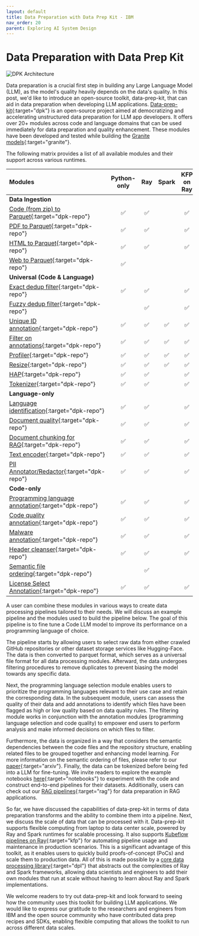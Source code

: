 ```yaml
---
layout: default
title: Data Preparation with Data Prep Kit - IBM
nav_order: 20
parent: Exploring AI System Design
---
```


# Data Preparation with Data Prep Kit

![DPK Architecture](../Data-prep-kit-diagram.png)

Data preparation is a crucial first step in building any Large Language Model (LLM), as the model's quality heavily depends on the data's quality. In this post, we'd like to introduce an open-source toolkit, data-prep-kit, that can aid in data preparation when developing LLM applications. [Data-prep-kit](https://github.com/IBM/data-prep-kit){:target="dpk"} is an open-source project aimed at democratizing and accelerating unstructured data preparation for LLM app developers. It offers over 20+ modules across code and language domains that can be used immediately for data preparation and quality enhancement. These modules have been developed and tested while building the [Granite models](https://huggingface.co/collections/ibm-granite/granite-code-models-6624c5cec322e4c148c8b330){:target="granite"}.

The following matrix provides a list of all available modules and their support across various runtimes.

| Modules                                                                              |    Python-only     |        Ray         |       Spark        |     KFP on Ray     |
|:-------------------------------------------------------------------------------------|:------------------:|:------------------:|:------------------:|:------------------:|
| **Data Ingestion**                                                                   |                    |                    |                    |                    |
| [Code (from zip) to Parquet](https://github.com/IBM/data-prep-kit/blob/dev/transforms/code/code2parquet/python/README.md){:target="dpk-repo"}          | :white_check_mark: | :white_check_mark: |                    | :white_check_mark: |
| [PDF to Parquet](https://github.com/IBM/data-prep-kit/blob/dev/transforms/language/pdf2parquet/python/README.md){:target="dpk-repo"}                   | :white_check_mark: | :white_check_mark: |                    | :white_check_mark: |
| [HTML to Parquet](https://github.com/IBM/data-prep-kit/blob/dev/transforms/language/html2parquet/python/README.md){:target="dpk-repo"}                 | :white_check_mark: | :white_check_mark: |                    | :white_check_mark: |
| [Web to Parquet](https://github.com/IBM/data-prep-kit/blob/dev/transforms/universal/web2parquet/README.md){:target="dpk-repo"}                         | :white_check_mark: |                    |                    |                    |
| **Universal (Code & Language)**                                                      |                    |                    |                    |                    |
| [Exact dedup filter](https://github.com/IBM/data-prep-kit/blob/dev/transforms/universal/ededup/ray/README.md){:target="dpk-repo"}                      | :white_check_mark: | :white_check_mark: |                    | :white_check_mark: |
| [Fuzzy dedup filter](https://github.com/IBM/data-prep-kit/blob/dev/transforms/universal/fdedup/ray/README.md){:target="dpk-repo"}                      |                    | :white_check_mark: |                    | :white_check_mark: |
| [Unique ID annotation](https://github.com/IBM/data-prep-kit/blob/dev/transforms/universal/doc_id/ray/README.md){:target="dpk-repo"}                    | :white_check_mark: | :white_check_mark: | :white_check_mark: | :white_check_mark: |
| [Filter on annotations](https://github.com/IBM/data-prep-kit/blob/dev/transforms/universal/filter/python/README.md){:target="dpk-repo"}                | :white_check_mark: | :white_check_mark: | :white_check_mark: | :white_check_mark: |
| [Profiler](https://github.com/IBM/data-prep-kit/blob/dev/transforms/universal/profiler/ray/README.md){:target="dpk-repo"}                              | :white_check_mark: | :white_check_mark: | :white_check_mark: | :white_check_mark: |
| [Resize](https://github.com/IBM/data-prep-kit/blob/dev/transforms/universal/resize/python/README.md){:target="dpk-repo"}                               | :white_check_mark: | :white_check_mark: | :white_check_mark: | :white_check_mark: |
| [HAP](https://github.com/IBM/data-prep-kit/blob/dev/transforms/universal/hap/python/README.md){:target="dpk-repo"}                                     | :white_check_mark: | :white_check_mark: |                    | :white_check_mark: |
| [Tokenizer](https://github.com/IBM/data-prep-kit/blob/dev/transforms/universal/tokenization/python/README.md){:target="dpk-repo"}                      | :white_check_mark: | :white_check_mark: |                    | :white_check_mark: |
| **Language-only**                                                                    |                    |                    |                    |                    |
| [Language identification](https://github.com/IBM/data-prep-kit/blob/dev/transforms/language/lang_id/python/README.md){:target="dpk-repo"}              | :white_check_mark: | :white_check_mark: |                    | :white_check_mark: |
| [Document quality](https://github.com/IBM/data-prep-kit/blob/dev/transforms/language/doc_quality/python/README.md){:target="dpk-repo"}                 | :white_check_mark: | :white_check_mark: |                    | :white_check_mark: |
| [Document chunking for RAG](https://github.com/IBM/data-prep-kit/blob/dev/transforms/language/doc_chunk/python/README.md){:target="dpk-repo"}          | :white_check_mark: | :white_check_mark: |                    | :white_check_mark: |
| [Text encoder](https://github.com/IBM/data-prep-kit/blob/dev/transforms/language/text_encoder/python/README.md){:target="dpk-repo"}                    | :white_check_mark: | :white_check_mark: |                    | :white_check_mark: |
| [PII Annotator/Redactor](https://github.com/IBM/data-prep-kit/blob/dev/transforms/language/pii_redactor/python/README.md){:target="dpk-repo"}          | :white_check_mark: | :white_check_mark: |                    | :white_check_mark: |
| **Code-only**                                                                        |                    |                    |                    |                    |
| [Programming language annotation](https://github.com/IBM/data-prep-kit/blob/dev/transforms/code/proglang_select/python/README.md){:target="dpk-repo"}  | :white_check_mark: | :white_check_mark: |                    | :white_check_mark: |
| [Code quality annotation](https://github.com/IBM/data-prep-kit/blob/dev/transforms/code/code_quality/python/README.md){:target="dpk-repo"}             | :white_check_mark: | :white_check_mark: |                    | :white_check_mark: |
| [Malware annotation](https://github.com/IBM/data-prep-kit/blob/dev/transforms/code/malware/python/README.md){:target="dpk-repo"}                       | :white_check_mark: | :white_check_mark: |                    | :white_check_mark: |
| [Header cleanser](https://github.com/IBM/data-prep-kit/blob/dev/transforms/code/header_cleanser/python/README.md){:target="dpk-repo"}                  | :white_check_mark: | :white_check_mark: |                    | :white_check_mark: |
| [Semantic file ordering](https://github.com/IBM/data-prep-kit/blob/dev/transforms/code/repo_level_ordering/ray/README.md){:target="dpk-repo"}          |                    | :white_check_mark: |                    |                    |
| [License Select Annotation](https://github.com/IBM/data-prep-kit/blob/dev/transforms/code/license_select/python/README.md){:target="dpk-repo"}         | :white_check_mark: | :white_check_mark: |                    | :white_check_mark: |

A user can combine these modules in various ways to create data processing pipelines tailored to their needs. We will discuss an example pipeline and the modules used to build the pipeline below. The goal of this pipeline is to fine tune a Code LLM model to improve its performance on a programming language of choice.

The pipeline starts by allowing users to select raw data from either crawled GitHub repositories or other dataset storage services like Hugging-Face. The data is then converted to parquet format, which serves as a universal file format for all data processing modules. Afterward, the data undergoes filtering procedures to remove duplicates to prevent biasing the model towards any specific data.

Next, the programming language selection module enables users to prioritize the programming languages relevant to their use case and retain the corresponding data. In the subsequent module, users can assess the quality of their data and add annotations to identify which files have been flagged as high or low quality based on data quality rules. The filtering module works in conjunction with the annotation modules (programming language selection and code quality) to empower end users to perform analysis and make informed decisions on which files to filter.

Furthermore, the data is organized in a way that considers the semantic dependencies between the code files and the repository structure, enabling related files to be grouped together and enhancing model learning. For more information on the semantic ordering of files, please refer to our [paper](https://arxiv.org/abs/2407.13739){:target="arxiv"}. Finally, the data can be tokenized before being fed into a LLM for fine-tuning. We invite readers to explore the example notebooks [here](https://github.com/IBM/data-prep-kit/tree/dev/examples/notebooks/fine%20tuning){:target="notebooks"} to experiment with the code and construct end-to-end pipelines for their datasets. Additionally, users can check out our [RAG pipelines](https://github.com/IBM/data-prep-kit/tree/dev/examples/notebooks/rag){:target="rag"} for data preparation in RAG applications.

So far, we have discussed the capabilities of data-prep-kit in terms of data preparation transforms and the ability to combine them into a pipeline. Next, we discuss the scale of data that can be processed with it. Data-prep-kit supports flexible computing from laptop to data center scale, powered by Ray and Spark runtimes for scalable processing. It also supports [Kubeflow pipelines on Ray](https://github.com/IBM/data-prep-kit/tree/dev/kfp){:target="kfp"} for automating pipeline usage and maintenance in production scenarios. This is a significant advantage of this toolkit, as it enables users to quickly build proofs-of-concept (PoCs) and scale them to production data. All of this is made possible by a [core data processing library](https://github.com/IBM/data-prep-kit/tree/dev/data-processing-lib){:target="dpl"} that abstracts out the complexities of Ray and Spark frameworks, allowing data scientists and engineers to add their own modules that run at scale without having to learn about Ray and Spark implementations.

We welcome readers to try out data-prep-kit and look forward to seeing how the community uses this toolkit for building LLM applications. We would like to express our gratitude to the researchers and engineers from IBM and the open source community who have contributed data prep recipes and SDKs, enabling flexible computing that allows the toolkit to run across different data scales.
